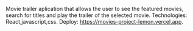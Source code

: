 Movie trailer aplication that allows the user to see the featured movies, search for titles and play the trailer of the selected movie.
Technologies: React,javascript,css.
Deploy: https://movies-project-lemon.vercel.app.
